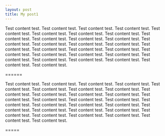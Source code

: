 ```yaml
---
layout: post
title: My post1
---
```


Test content test. Test content test. Test content test. Test content test. Test content test. Test content test.
Test content test. Test content test. Test content test. Test content test. Test content test. Test content test.
Test content test. Test content test. Test content test. Test content test. Test content test. Test content test.
Test content test. Test content test. Test content test. Test content test. Test content test. Test content test.
Test content test. Test content test. Test content test. Test content test. Test content test. Test content test.

======

Test content test. Test content test. Test content test. Test content test. Test content test. Test content test.
Test content test. Test content test. Test content test. Test content test. Test content test. Test content test.
Test content test. Test content test. Test content test. Test content test. Test content test. Test content test.
Test content test. Test content test. Test content test. Test content test. Test content test. Test content test.
Test content test. Test content test. Test content test. Test content test. Test content test. Test content test.

=====
